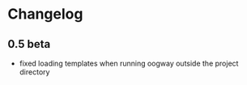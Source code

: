# Changelog

## 0.5 beta

* fixed loading templates when running oogway outside the project directory
